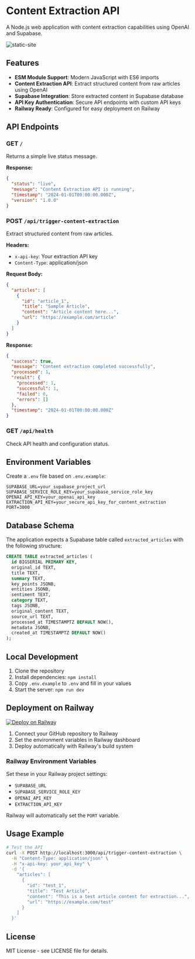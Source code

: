 # Content Extraction API

A Node.js web application with content extraction capabilities using OpenAI and Supabase.

![static-site](public/images/static-site.png)

## Features

- **ESM Module Support**: Modern JavaScript with ES6 imports
- **Content Extraction API**: Extract structured content from raw articles using OpenAI
- **Supabase Integration**: Store extracted content in Supabase database
- **API Key Authentication**: Secure API endpoints with custom API keys
- **Railway Ready**: Configured for easy deployment on Railway

## API Endpoints

### GET `/`
Returns a simple live status message.

**Response:**
```json
{
  "status": "live",
  "message": "Content Extraction API is running",
  "timestamp": "2024-01-01T00:00:00.000Z",
  "version": "1.0.0"
}
```

### POST `/api/trigger-content-extraction`
Extract structured content from raw articles.

**Headers:**
- `x-api-key`: Your extraction API key
- `Content-Type`: application/json

**Request Body:**
```json
{
  "articles": [
    {
      "id": "article_1",
      "title": "Sample Article",
      "content": "Article content here...",
      "url": "https://example.com/article"
    }
  ]
}
```

**Response:**
```json
{
  "success": true,
  "message": "Content extraction completed successfully",
  "processed": 1,
  "result": {
    "processed": 1,
    "successful": 1,
    "failed": 0,
    "errors": []
  },
  "timestamp": "2024-01-01T00:00:00.000Z"
}
```

### GET `/api/health`
Check API health and configuration status.

## Environment Variables

Create a `.env` file based on `.env.example`:

```env
SUPABASE_URL=your_supabase_project_url
SUPABASE_SERVICE_ROLE_KEY=your_supabase_service_role_key
OPENAI_API_KEY=your_openai_api_key
EXTRACTION_API_KEY=your_secure_api_key_for_content_extraction
PORT=3000
```

## Database Schema

The application expects a Supabase table called `extracted_articles` with the following structure:

```sql
CREATE TABLE extracted_articles (
  id BIGSERIAL PRIMARY KEY,
  original_id TEXT,
  title TEXT,
  summary TEXT,
  key_points JSONB,
  entities JSONB,
  sentiment TEXT,
  category TEXT,
  tags JSONB,
  original_content TEXT,
  source_url TEXT,
  processed_at TIMESTAMPTZ DEFAULT NOW(),
  metadata JSONB,
  created_at TIMESTAMPTZ DEFAULT NOW()
);
```

## Local Development

1. Clone the repository
2. Install dependencies: `npm install`
3. Copy `.env.example` to `.env` and fill in your values
4. Start the server: `npm run dev`

## Deployment on Railway

[![Deploy on Railway](https://railway.app/button.svg)](https://railway.app/new/template/Abo1zu?referralCode=alphasec)

1. Connect your GitHub repository to Railway
2. Set the environment variables in Railway dashboard
3. Deploy automatically with Railway's build system

### Railway Environment Variables

Set these in your Railway project settings:

- `SUPABASE_URL`
- `SUPABASE_SERVICE_ROLE_KEY`
- `OPENAI_API_KEY`
- `EXTRACTION_API_KEY`

Railway will automatically set the `PORT` variable.

## Usage Example

```bash
# Test the API
curl -X POST http://localhost:3000/api/trigger-content-extraction \
  -H "Content-Type: application/json" \
  -H "x-api-key: your_api_key" \
  -d '{
    "articles": [
      {
        "id": "test_1",
        "title": "Test Article",
        "content": "This is a test article content for extraction...",
        "url": "https://example.com/test"
      }
    ]
  }'
```

## License

MIT License - see LICENSE file for details.